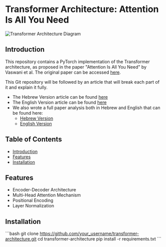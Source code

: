 # Transformer Architecture: Attention Is All You Need

![Transformer Architecture Diagram](your_image_link_here)

## Introduction

This repository contains a PyTorch implementation of the Transformer architecture, as proposed in the paper "Attention Is All You Need" by Vaswani et al. The original paper can be accessed [here](https://arxiv.org/pdf/1706.03762.pdf).

This Git repository will be followed by an article that will break each part of it and explain it fully.
  - The Hebrew Version article can be found [here](https://docs.google.com/document/d/1ySJddUs4bFewUiJ2J4tT_0I_FxP59vA8eAXEJrHV2eo/edit?usp=sharing)
  - The English Version article can be found [here](https://docs.google.com/document/d/1aggiNVzVek-evQ1HiVyY8OTLg0H3NX4oX7WBVbCNumo/edit?usp=sharing)
- We also wrote a full paper analysis both in Hebrew and English that can be found here:
  - [Hebrew Version](https://docs.google.com/document/d/1xBkt3H7ffNtcEh__Cnw9Mw3dVgjAN8je0kOy_m5WXyA/edit?usp=sharing)
  - [English Version](https://docs.google.com/document/d/19gLgIY17IOnaATim8inncxGW4LV_4y9AeVdMfY1dPGk/edit?usp=sharing)

## Table of Contents

- [Introduction](#introduction)
- [Features](#features)
- [Installation](#installation)

## Features

- Encoder-Decoder Architecture
- Multi-Head Attention Mechanism
- Positional Encoding
- Layer Normalization

## Installation

\`\`\`bash
git clone https://github.com/your_username/transformer-architecture.git
cd transformer-architecture
pip install -r requirements.txt
\`\`\`


